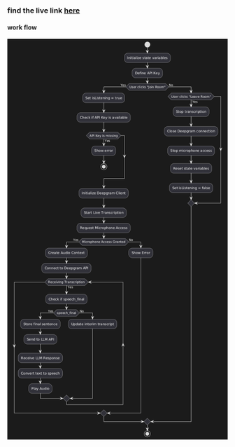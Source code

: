 ### find the live link [here](https://echo-friendly.vercel.app)

#### work flow
![flowchart](./image.png)
